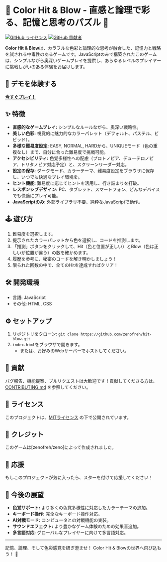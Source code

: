 # 🌈 Color Hit & Blow - 直感と論理で彩る、記憶と思考のパズル 🧠

[![GitHub ライセンス](https://img.shields.io/github/license/zenofreh/hit-blow)](https://github.com/zenofreh/hit-blow/blob/main/LICENSE)
[![GitHub 貢献者](https://img.shields.io/github/contributors/zenofreh/hit-blow)](https://github.com/zenofreh/hit-blow/graphs/contributors)

**Color Hit & Blow**は、カラフルな色彩と論理的な思考が融合した、記憶力と戦略を試される中毒性のあるゲームです。JavaScriptのみで構築されたこのゲームは、シンプルながら奥深いゲームプレイを提供し、あらゆるレベルのプレイヤーに挑戦しがいのある体験をお届けします。

## 🚀 デモを体験する

[**今すぐプレイ！**](https://zenofreh.github.io/hit-blow/)

## ✨ 特徴

*   **直感的なゲームプレイ:** シンプルなルールながら、奥深い戦略性。
*   **美しい色彩:** 視覚的に魅力的なカラーパレット（デフォルト、パステル、ビビッド）。
*   **多様な難易度設定:** EASY, NORMAL, HARDから、UNIQUEモード（色の重複なし）まで、自分に合った難易度で挑戦可能。
*   **アクセシビリティ:** 色覚多様性への配慮（プロトノピア、デューテロノピア、トリタノピア対応予定）と、スクリーンリーダー対応。
*   **設定の保存:** ダークモード、カラーテーマ、難易度設定をブラウザに保存し、いつでも快適なプレイ環境を。
*   **ヒント機能:** 難易度に応じてヒントを活用し、行き詰まりを打破。
*   **レスポンシブデザイン:** PC、タブレット、スマートフォン、どんなデバイスでも快適にプレイ可能。
*   **JavaScriptのみ:** 外部ライブラリ不要、純粋なJavaScriptで動作。


## 🕹️ 遊び方

1.  難易度を選択します。
2.  提示されたカラーパレットから色を選択し、コードを推測します。
3.  「推測」ボタンをクリックして、Hit（色と位置が正しい）とBlow（色は正しいが位置が違う）の数を確かめます。
4.  履歴を参考に、秘密のコードを解き明かしましょう！
5.  限られた回数の中で、全てのHitを達成すればクリア！

## 🛠️ 開発環境

*   言語: JavaScript
*   その他: HTML, CSS

## ⚙️ セットアップ

1.  リポジトリをクローン: `git clone https://github.com/zenofreh/hit-blow.git`
2.  `index.html`をブラウザで開きます。
    *   または、お好みのWebサーバーでホストしてください。

## 🤝 貢献

バグ報告、機能提案、プルリクエストは大歓迎です！貢献してくださる方は、[CONTRIBUTING.md](CONTRIBUTING.md) を参照してください。

## 📜 ライセンス

このプロジェクトは、[MITライセンス](LICENSE) の下で公開されています。

## 🙏 クレジット

このゲームは[zenofreh/zeno]によって作成されました。

## 💖 応援

もしこのプロジェクトが気に入ったら、スターを付けて応援してください！

## 🎁 今後の展望

*   **色覚サポート:** より多くの色覚多様性に対応したカラーテーマの追加。
*   **キーボード操作:** 完全なキーボード操作対応。
*   **AI対戦モード:** コンピュータとの対戦機能の実装。
*   **サウンドエフェクト:** より豊かなゲーム体験のための効果音追加。
*   **多言語対応:** グローバルなプレイヤーに向けて多言語対応。

---

記憶、論理、そして色彩感覚を研ぎ澄ませ！ Color Hit & Blowの世界へ飛び込もう！ 🚀
